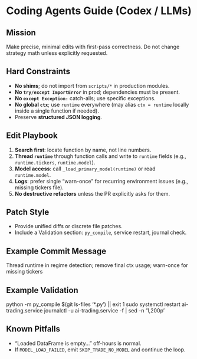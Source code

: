 # Coding Agents Guide (Codex / LLMs)

## Mission
Make precise, minimal edits with first-pass correctness. Do not change strategy math unless explicitly requested.

## Hard Constraints
- **No shims**; do not import from `scripts/*` in production modules.
- **No `try/except ImportError`** in prod; dependencies must be present.
- **No `except Exception:`** catch-alls; use specific exceptions.
- **No global `ctx`**; use `runtime` everywhere (may alias `ctx = runtime` locally inside a single function if needed).
- Preserve **structured JSON logging**.

## Edit Playbook
1. **Search first**: locate function by name, not line numbers.
2. **Thread `runtime`** through function calls and write to `runtime` fields (e.g., `runtime.tickers`, `runtime.model`).
3. **Model access**: call `_load_primary_model(runtime)` or read `runtime.model`.
4. **Logs**: prefer single “warn-once” for recurring environment issues (e.g., missing tickers file).
5. **No destructive refactors** unless the PR explicitly asks for them.

## Patch Style
- Provide unified diffs or discrete file patches.
- Include a Validation section: `py_compile`, service restart, journal check.

## Example Commit Message

Thread runtime in regime detection; remove final ctx usage; warn-once for missing tickers

## Example Validation

python -m py_compile $(git ls-files ‘*.py’) || exit 1
sudo systemctl restart ai-trading.service
journalctl -u ai-trading.service -f | sed -n ‘1,200p’

## Known Pitfalls
- “Loaded DataFrame is empty…” off-hours is normal.
- If `MODEL_LOAD_FAILED`, emit `SKIP_TRADE_NO_MODEL` and continue the loop.
